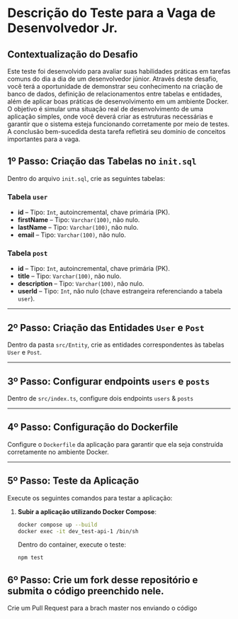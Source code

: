 # Descrição do Teste para a Vaga de Desenvolvedor Jr.

## Contextualização do Desafio

Este teste foi desenvolvido para avaliar suas habilidades práticas em tarefas comuns do dia a dia de um desenvolvedor júnior. Através deste desafio, você terá a oportunidade de demonstrar seu conhecimento na criação de banco de dados, definição de relacionamentos entre tabelas e entidades, além de aplicar boas práticas de desenvolvimento em um ambiente Docker. O objetivo é simular uma situação real de desenvolvimento de uma aplicação simples, onde você deverá criar as estruturas necessárias e garantir que o sistema esteja funcionando corretamente por meio de testes. A conclusão bem-sucedida desta tarefa refletirá seu domínio de conceitos importantes para a vaga.

## 1º Passo: Criação das Tabelas no `init.sql`

Dentro do arquivo `init.sql`, crie as seguintes tabelas:

### Tabela `user`
- **id** – Tipo: `Int`, autoincremental, chave primária (PK).
- **firstName** – Tipo: `Varchar(100)`, não nulo.
- **lastName** – Tipo: `Varchar(100)`, não nulo.
- **email** – Tipo: `Varchar(100)`, não nulo.

### Tabela `post`
- **id** – Tipo: `Int`, autoincremental, chave primária (PK).
- **title** – Tipo: `Varchar(100)`, não nulo.
- **description** – Tipo: `Varchar(100)`, não nulo.
- **userId** – Tipo: `Int`, não nulo (chave estrangeira referenciando a tabela `user`).

---

## 2º Passo: Criação das Entidades `User` e `Post`

Dentro da pasta `src/Entity`, crie as entidades correspondentes às tabelas `User` e `Post`.

---

## 3º Passo: Configurar endpoints `users` e `posts`

Dentro de `src/index.ts`, configure dois endpoints `users` & `posts`

---

## 4º Passo: Configuração do Dockerfile

Configure o `Dockerfile` da aplicação para garantir que ela seja construída corretamente no ambiente Docker.

---

## 5º Passo: Teste da Aplicação

Execute os seguintes comandos para testar a aplicação:

1. **Subir a aplicação utilizando Docker Compose**:
   ```bash
   docker compose up --build
   docker exec -it dev_test-api-1 /bin/sh
   
   ```

   Dentro do container, execute o teste:
   ```bash
   npm test
   ```

## 6º Passo: Crie um fork desse repositório e submita o código preenchido nele.
Crie um Pull Request para a brach master nos enviando o código


